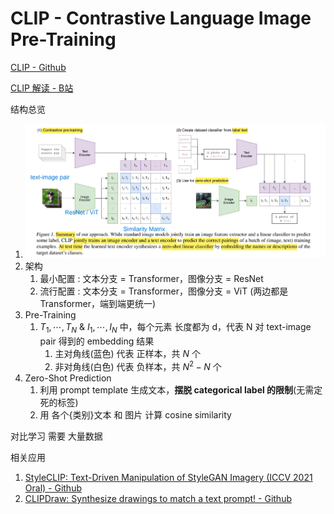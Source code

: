 # CLIP - Contrastive Language Image Pre-Training

[CLIP - Github](https://github.com/openai/CLIP)

[CLIP 解读 - B站](https://www.bilibili.com/video/BV1SL4y1s7LQ)



结构总览
1. <img src="Pics/clip002.png">
2. 架构
   1. 最小配置 : 文本分支 = Transformer，图像分支 = ResNet
   2. 流行配置 : 文本分支 = Transformer，图像分支 = ViT (两边都是 Transformer，端到端更统一)
3. Pre-Training
   1. $T_1,\dotsm,T_N$ & $I_1, \dotsm, I_N$ 中，每个元素 长度都为 d，代表 N 对 text-image pair 得到的 embedding 结果
      1. 主对角线(蓝色) 代表 正样本，共 $N$ 个
      2. 非对角线(白色) 代表 负样本，共 $N^2 - N$ 个
4. Zero-Shot Prediction
   1. 利用 prompt template 生成文本，**摆脱 categorical label 的限制**(无需定死的标签)
   2. 用 各个{类别}文本 和 图片 计算 cosine similarity

对比学习 需要 大量数据
















相关应用
1. [StyleCLIP: Text-Driven Manipulation of StyleGAN Imagery (ICCV 2021 Oral) - Github](https://github.com/orpatashnik/StyleCLIP)
2. [CLIPDraw: Synthesize drawings to match a text prompt! - Github](https://github.com/kvfrans/clipdraw)
